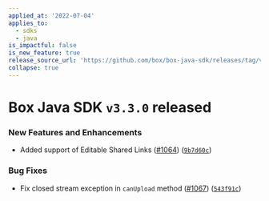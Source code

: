```yaml
---
applied_at: '2022-07-04'
applies_to:
  - sdks
  - java
is_impactful: false
is_new_feature: true
release_source_url: 'https://github.com/box/box-java-sdk/releases/tag/v3.3.0'
collapse: true
---
```


# Box Java SDK `v3.3.0` released

### New Features and Enhancements

* Added support of Editable Shared Links ([#1064][1]) ([`9b7d60c`][2])

### Bug Fixes

* Fix closed stream exception in `canUpload` method ([#1067][3]) ([`543f91c`][4])

[1]: https://github.com/box/box-java-sdk/issues/1064

[2]: https://github.com/box/box-java-sdk/commit/9b7d60c41fbd481465bf3f2a5877746f10849712

[3]: https://github.com/box/box-java-sdk/issues/1067

[4]: https://github.com/box/box-java-sdk/commit/543f91c46dfcc9de7e61ce11cd93d472916533ac
